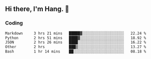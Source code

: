 ## Hi there, I'm Hang. 👋

### Coding

<!--START_SECTION:waka-->

```txt
Markdown     3 hrs 21 mins   █████▓░░░░░░░░░░░░░░░░░░░   22.24 %
Python       2 hrs 51 mins   ████▓░░░░░░░░░░░░░░░░░░░░   18.92 %
JSON         2 hrs 26 mins   ████░░░░░░░░░░░░░░░░░░░░░   16.22 %
Other        2 hrs           ███▒░░░░░░░░░░░░░░░░░░░░░   13.27 %
Bash         1 hr 14 mins    ██░░░░░░░░░░░░░░░░░░░░░░░   08.18 %
```

<!--END_SECTION:waka-->
